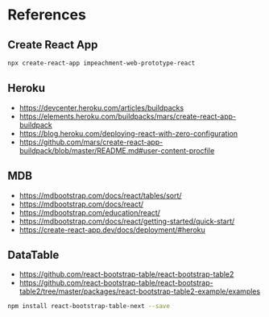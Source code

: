 # References

## Create React App

```sh
npx create-react-app impeachment-web-prototype-react
```

## Heroku

  + https://devcenter.heroku.com/articles/buildpacks
  + https://elements.heroku.com/buildpacks/mars/create-react-app-buildpack
  + https://blog.heroku.com/deploying-react-with-zero-configuration
  + https://github.com/mars/create-react-app-buildpack/blob/master/README.md#user-content-procfile

## MDB

  + https://mdbootstrap.com/docs/react/tables/sort/
  + https://mdbootstrap.com/docs/react/
  + https://mdbootstrap.com/education/react/
  + https://mdbootstrap.com/docs/react/getting-started/quick-start/
  + https://create-react-app.dev/docs/deployment/#heroku

## DataTable

  + https://github.com/react-bootstrap-table/react-bootstrap-table2
  + https://github.com/react-bootstrap-table/react-bootstrap-table2/tree/master/packages/react-bootstrap-table2-example/examples

```sh
npm install react-bootstrap-table-next --save
```
